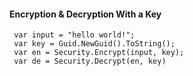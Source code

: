 #### Encryption & Decryption With a Key
```
 var input = "hello world!";
 var key = Guid.NewGuid().ToString();
 var en = Security.Encrypt(input, key);
 var de = Security.Decrypt(en, key)
 
```